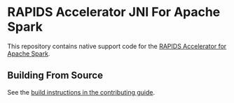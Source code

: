 



# RAPIDS Accelerator JNI For Apache Spark

This repository contains native support code for the
[RAPIDS Accelerator for Apache Spark](https://github.com/NVIDIA/spark-rapids).

## Building From Source

See the [build instructions in the contributing guide](CONTRIBUTING.md#building-from-source).


